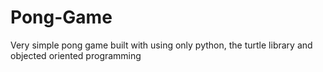# Pong-Game
Very simple pong game built with using only python, the turtle library and objected oriented programming

